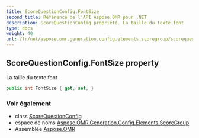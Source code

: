 ```yaml
---
title: ScoreQuestionConfig.FontSize
second_title: Référence de l'API Aspose.OMR pour .NET
description: ScoreQuestionConfig propriété. La taille du texte font
type: docs
weight: 40
url: /fr/net/aspose.omr.generation.config.elements.scoregroup/scorequestionconfig/fontsize/
---
```

## ScoreQuestionConfig.FontSize property

La taille du texte font

```csharp
public int FontSize { get; set; }
```

### Voir également

* class [ScoreQuestionConfig](../)
* espace de noms [Aspose.OMR.Generation.Config.Elements.ScoreGroup](../../scorequestionconfig/)
* Assemblée [Aspose.OMR](../../../)


